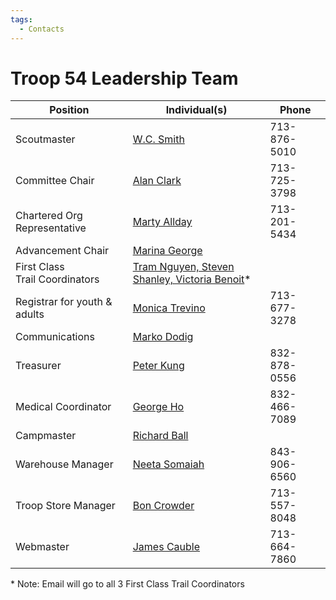 ```yaml
---
tags:
  - Contacts
---
```


# Troop 54 Leadership Team

|Position | Individual(s)|Phone| 
|--- |--- |--- |
|Scoutmaster|[W.C. Smith](mailto:scoutmaster@troop54houston.org)|713-876-5010|
|Committee Chair|[Alan Clark](mailto:tcc@troop54houston.org)|713-725-3798|
|Chartered Org Representative|[Marty Allday](mailto:martinallday3@mindspring.com)|713-201-5434|
|Advancement Chair|[Marina George](mailto:advancement@troop54houston.org)||
|First Class Trail Coordinators|[Tram Nguyen, Steven Shanley, Victoria Benoit](mailto:fct@troop54houston.org)* | |
|Registrar for youth & adults|[Monica Trevino](mailto:registrar@troop54houston.org)|713-677-3278|
|Communications|[Marko Dodig](mailto:communications@troop54houston.org)||
|Treasurer|[Peter Kung](mailto:treasurer@troop54houston.org)|832-878-0556|
|Medical Coordinator|[George Ho](mailto:medical@troop54houston.org)|832-466-7089|
|Campmaster|[Richard Ball](mailto:campmaster@troop54houston.org)||
|Warehouse Manager|[Neeta Somaiah](mailto:neeta.somaiah@gmail.com)|843-906-6560|
|Troop Store Manager|[Bon Crowder](mailto:mathfour.com@gmail.com)|713-557-8048|
|Webmaster|[James Cauble](mailto:webmaster@troop54houston.org)|713-664-7860|

\* Note: Email will go to all 3 First Class Trail Coordinators